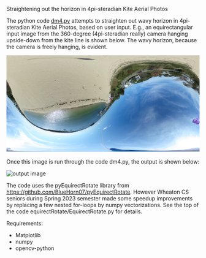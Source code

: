 Straightening out the horizon in 4pi-steradian Kite Aerial Photos

The python code [dm4.py](dm4.py) attempts to straighten out wavy horizon in 4pi-steradian Kite Aerial Photos, based on user input. E.g., an equirectangular 
input image from the 360-degree (4pi-steradian really) camera hanging upside-down from the kite line is shown below. The wavy horizon, because the 
camera is freely hanging, is evident.

![example input image](examples/R0011125.jpg)

Once this image is run through the code dm4.py, the output is shown below:

![output image](examples/R0011125_f.jpg)

The code uses the pyEquirectRotate library from 
https://github.com/BlueHorn07/pyEquirectRotate. However Wheaton CS seniors 
during Spring 2023 semester made some speedup improvements by replacing a 
few nested for-loops by numpy vectorizations. See the top of the code 
equirectRotate/EquirectRotate.py for details.


Requirements:
- Matplotlib
- numpy
- opencv-python
